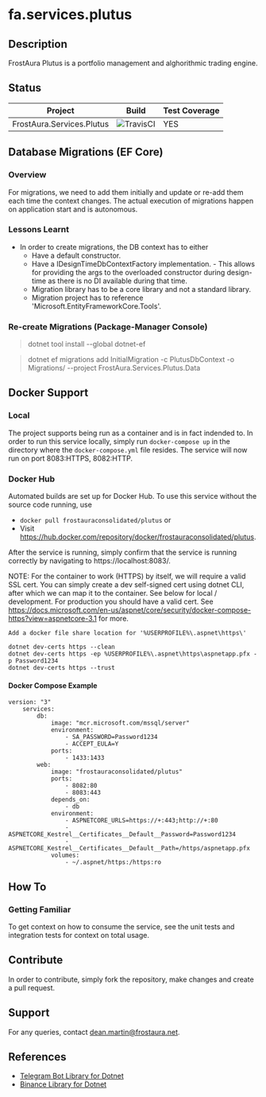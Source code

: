 # fa.services.plutus
## Description
FrostAura Plutus is a portfolio management and alghorithmic trading engine.
## Status
| Project | Build | Test Coverage
| --- | --- | --- |
| FrostAura.Services.Plutus | ![TravisCI](https://travis-ci.org/faGH/fa.services.plutus.svg?branch=topic%2Fdeanm%2Fplutus-dotnet) | YES |
## Database Migrations (EF Core)
### Overview
For migrations, we need to add them initially and update or re-add them each time the context changes. The actual execution of migrations happen on application start and is autonomous.
### Lessons Learnt
- In order to create migrations, the DB context has to either
    - Have a default constructor.
    - Have a IDesignTimeDbContextFactory implementation. - This allows for providing the args to the overloaded constructor during design-time as there is no DI available during that time.
    - Migration library has to be a core library and not a standard library.
    - Migration project has to reference 'Microsoft.EntityFrameworkCore.Tools'.

### Re-create Migrations (Package-Manager Console)
> dotnet tool install --global dotnet-ef

> dotnet ef migrations add InitialMigration -c PlutusDbContext -o Migrations/ --project FrostAura.Services.Plutus.Data

## Docker Support
### Local
The project supports being run as a container and is in fact indended to. In order to run this service locally, simply run `docker-compose up` in the directory where the `docker-compose.yml` file resides. The service will now run on port 8083:HTTPS, 8082:HTTP.
### Docker Hub
Automated builds are set up for Docker Hub. To use this service without the source code running, use
- `docker pull frostauraconsolidated/plutus` or 
- Visit https://hub.docker.com/repository/docker/frostauraconsolidated/plutus.

After the service is running, simply confirm that the service is running correctly by navigating to https://localhost:8083/.

NOTE: For the container to work (HTTPS) by itself, we will require a valid SSL cert. You can simply create a dev self-signed cert using dotnet CLI, after which we can map it to the container. See below for local / development. For production you should have a valid cert. See https://docs.microsoft.com/en-us/aspnet/core/security/docker-compose-https?view=aspnetcore-3.1 for more.

    Add a docker file share location for '%USERPROFILE%\.aspnet\https\'
    
    dotnet dev-certs https --clean
    dotnet dev-certs https -ep %USERPROFILE%\.aspnet\https\aspnetapp.pfx -p Password1234
    dotnet dev-certs https --trust
#### Docker Compose Example
    version: "3"
        services:
            db:
                image: "mcr.microsoft.com/mssql/server"
                environment:
                    - SA_PASSWORD=Password1234
                    - ACCEPT_EULA=Y
                ports:
                    - 1433:1433
            web:
                image: "frostauraconsolidated/plutus"
                ports:
                    - 8082:80
                    - 8083:443
                depends_on:
                    - db
                environment:
                    - ASPNETCORE_URLS=https://+:443;http://+:80
                    - ASPNETCORE_Kestrel__Certificates__Default__Password=Password1234
                    - ASPNETCORE_Kestrel__Certificates__Default__Path=/https/aspnetapp.pfx
                volumes:
                    - ~/.aspnet/https:/https:ro

## How To
### Getting Familiar
To get context on how to consume the service, see the unit tests and integration tests for context on total usage.

## Contribute
In order to contribute, simply fork the repository, make changes and create a pull request.

## Support
For any queries, contact dean.martin@frostaura.net.

## References
- [Telegram Bot Library for Dotnet](https://github.com/TelegramBots/telegram.bot)
- [Binance Library for Dotnet](https://github.com/JKorf/Binance.Net)